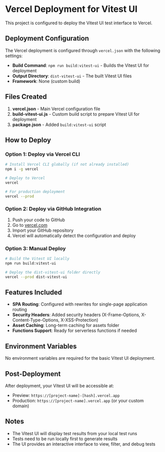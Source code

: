 # Vercel Deployment for Vitest UI

This project is configured to deploy the Vitest UI test interface to Vercel.

## Deployment Configuration

The Vercel deployment is configured through `vercel.json` with the following settings:

- **Build Command**: `npm run build:vitest-ui` - Builds the Vitest UI for deployment
- **Output Directory**: `dist-vitest-ui` - The built Vitest UI files
- **Framework**: None (custom build)

## Files Created

1. **vercel.json** - Main Vercel configuration file
2. **build-vitest-ui.js** - Custom build script to prepare Vitest UI for deployment
3. **package.json** - Added `build:vitest-ui` script

## How to Deploy

### Option 1: Deploy via Vercel CLI

```bash
# Install Vercel CLI globally (if not already installed)
npm i -g vercel

# Deploy to Vercel
vercel

# For production deployment
vercel --prod
```

### Option 2: Deploy via GitHub Integration

1. Push your code to GitHub
2. Go to [vercel.com](https://vercel.com)
3. Import your GitHub repository
4. Vercel will automatically detect the configuration and deploy

### Option 3: Manual Deploy

```bash
# Build the Vitest UI locally
npm run build:vitest-ui

# Deploy the dist-vitest-ui folder directly
vercel --prod dist-vitest-ui
```

## Features Included

- **SPA Routing**: Configured with rewrites for single-page application routing
- **Security Headers**: Added security headers (X-Frame-Options, X-Content-Type-Options, X-XSS-Protection)
- **Asset Caching**: Long-term caching for assets folder
- **Functions Support**: Ready for serverless functions if needed

## Environment Variables

No environment variables are required for the basic Vitest UI deployment.

## Post-Deployment

After deployment, your Vitest UI will be accessible at:
- Preview: `https://[project-name]-[hash].vercel.app`
- Production: `https://[project-name].vercel.app` (or your custom domain)

## Notes

- The Vitest UI will display test results from your local test runs
- Tests need to be run locally first to generate results
- The UI provides an interactive interface to view, filter, and debug tests